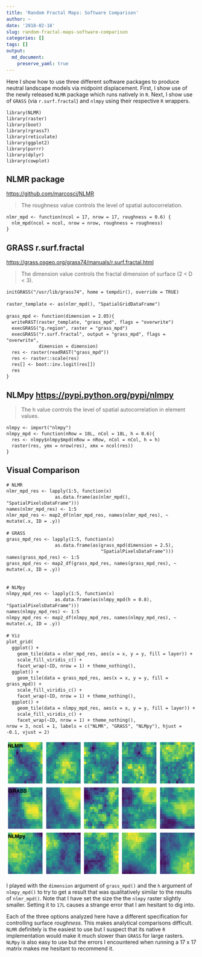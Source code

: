 ```yaml
---
title: 'Random Fractal Maps: Software Comparison'
author: ~
date: '2018-02-18'
slug: random-fractal-maps-software-comparison
categories: []
tags: []
output: 
  md_document:
    preserve_yaml: true
---
```


Here I show how to use three different software packages to produce
neutral landscape models via midpoint displacement. First, I show use of
the newly released `NLMR` package which runs natively in `R`. Next, I
show use of `GRASS` (via `r.surf.fractal`) and `nlmpy` using their
respective `R` wrappers.

    library(NLMR)
    library(raster)
    library(boot)
    library(rgrass7)
    library(reticulate)
    library(ggplot2)
    library(purrr)
    library(dplyr)
    library(cowplot)

NLMR package
------------

<https://github.com/marcosci/NLMR>

> The roughness value controls the level of spatial autocorrelation.

    nlmr_mpd <- function(ncol = 17, nrow = 17, roughness = 0.6) {
      nlm_mpd(ncol = ncol, nrow = nrow, roughness = roughness)
    }

GRASS r.surf.fractal
--------------------

<https://grass.osgeo.org/grass74/manuals/r.surf.fractal.html>

> The dimension value controls the fractal dimension of surface (2 &lt;
> D &lt; 3).

    initGRASS("/usr/lib/grass74", home = tempdir(), override = TRUE)

    raster_template <- as(nlmr_mpd(), "SpatialGridDataFrame")

    grass_mpd <- function(dimension = 2.05){
      writeRAST(raster_template, "grass_mpd", flags = "overwrite")
      execGRASS("g.region", raster = "grass_mpd")
      execGRASS("r.surf.fractal", output = "grass_mpd", flags = "overwrite", 
                dimension = dimension)
      res <- raster(readRAST("grass_mpd"))
      res <- raster::scale(res)
      res[] <- boot::inv.logit(res[])
      res
    }

NLMpy <https://pypi.python.org/pypi/nlmpy>
------------------------------------------

> The h value controls the level of spatial autocorrelation in element
> values.

    nlmpy <- import("nlmpy")
    nlmpy_mpd <- function(nRow = 18L, nCol = 18L, h = 0.6){
      res <- nlmpy$nlmpy$mpd(nRow = nRow, nCol = nCol, h = h)
      raster(res, ymx = nrow(res), xmx = ncol(res))
    }

Visual Comparison
-----------------

    # NLMR
    nlmr_mpd_res <- lapply(1:5, function(x) 
                      as.data.frame(as(nlmr_mpd(), "SpatialPixelsDataFrame")))
    names(nlmr_mpd_res) <- 1:5
    nlmr_mpd_res <- map2_df(nlmr_mpd_res, names(nlmr_mpd_res), ~ mutate(.x, ID = .y))

    # GRASS
    grass_mpd_res <- lapply(1:5, function(x) 
                      as.data.frame(as(grass_mpd(dimension = 2.5),
                                       "SpatialPixelsDataFrame")))
    names(grass_mpd_res) <- 1:5
    grass_mpd_res <- map2_df(grass_mpd_res, names(grass_mpd_res), ~ mutate(.x, ID = .y))


    # NLMpy
    nlmpy_mpd_res <- lapply(1:5, function(x) 
                      as.data.frame(as(nlmpy_mpd(h = 0.8), "SpatialPixelsDataFrame")))
    names(nlmpy_mpd_res) <- 1:5
    nlmpy_mpd_res <- map2_df(nlmpy_mpd_res, names(nlmpy_mpd_res), ~ mutate(.x, ID = .y))

    # Viz
    plot_grid(
      ggplot() + 
        geom_tile(data = nlmr_mpd_res, aes(x = x, y = y, fill = layer)) + 
        scale_fill_viridis_c() + 
        facet_wrap(~ID, nrow = 1) + theme_nothing(),
      ggplot() + 
        geom_tile(data = grass_mpd_res, aes(x = x, y = y, fill = grass_mpd)) + 
        scale_fill_viridis_c() + 
        facet_wrap(~ID, nrow = 1) + theme_nothing(),
      ggplot() + 
        geom_tile(data = nlmpy_mpd_res, aes(x = x, y = y, fill = layer)) + 
        scale_fill_viridis_c() + 
        facet_wrap(~ID, nrow = 1) + theme_nothing(), 
    nrow = 3, ncol = 1, labels = c("NLMR", "GRASS", "NLMpy"), hjust = -0.1, vjust = 2)

![](2018-02-18-random-fractal-maps-software-comparison_files/figure-markdown_strict/comparison-1.png)

I played with the `dimension` argument of `grass_mpd()` and the `h`
argument of `nlmpy_mpd()` to try to get a result that was qualitatively
similar to the results of `nlmr_mpd()`. Note that I have set the size
the the `nlmpy` raster slightly smaller. Setting it to `17L` causes a
strange error that I am hesitant to dig into.

Each of the three options analyzed here have a different specification
for controlling surface *roughness*. This makes analytical comparisons
difficult. `NLMR` definitely is the easiest to use but I suspect that
its native `R` implementation would make it much slower than `GRASS` for
large rasters. `NLMpy` is also easy to use but the errors I encountered
when running a 17 x 17 matrix makes me hesitant to recommend it.
